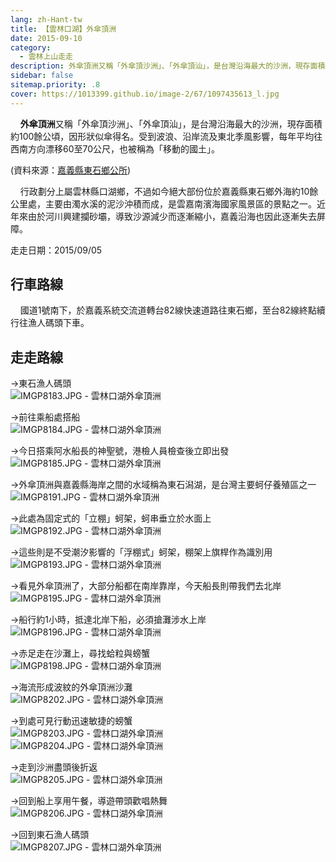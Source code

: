 ```yaml
---
lang: zh-Hant-tw
title: 【雲林口湖】外傘頂洲
date: 2015-09-10
category: 
  - 雲林上山走走
description: 外傘頂洲又稱「外傘頂沙洲」、「外傘頂汕」，是台灣沿海最大的沙洲，現存面積約100餘公頃，因形狀似傘得名。受到波浪、沿岸流及東北季風影響，每年平均往西南方向漂移60至70公尺，也被稱為「移動的國土」。
sidebar: false
sitemap.priority: .8
cover: https://1013399.github.io/image-2/67/1097435613_l.jpg
---
```


    **外傘頂洲**又稱「外傘頂沙洲」、「外傘頂汕」，是台灣沿海最大的沙洲，現存面積約100餘公頃，因形狀似傘得名。受到波浪、沿岸流及東北季風影響，每年平均往西南方向漂移60至70公尺，也被稱為「移動的國土」。

<!-- more -->

(資料來源：[嘉義縣東石鄉公所](http://dongshih.cyhg.gov.tw/gallery/Details.aspx?Parser=16,8,44,,,,,31))  

    行政劃分上屬雲林縣口湖鄉，不過如今絕大部份位於嘉義縣東石鄉外海約10餘公里處，主要由濁水溪的泥沙沖積而成，是雲嘉南濱海國家風景區的景點之一。近年來由於河川興建攔砂壩，導致沙源減少而逐漸縮小，嘉義沿海也因此逐漸失去屏障。

走走日期：2015/09/05

## 行車路線
    國道1號南下，於嘉義系統交流道轉台82線快速道路往東石鄉，至台82線終點續行往漁人碼頭下車。

## 走走路線
→東石漁人碼頭  
![IMGP8183.JPG - 雲林口湖外傘頂洲](https://1013399.github.io/image-2/67/1097437544_l.jpg)

→前往乘船處搭船  
![IMGP8184.JPG - 雲林口湖外傘頂洲](https://1013399.github.io/image-2/67/1097437547_l.jpg)

→今日搭乘阿水船長的神聖號，港檢人員檢查後立即出發  
![IMGP8185.JPG - 雲林口湖外傘頂洲](https://1013399.github.io/image-2/67/1097437453_l.jpg)

→外傘頂洲與嘉義縣海岸之間的水域稱為東石潟湖，是台灣主要蚵仔養殖區之一  
![IMGP8191.JPG - 雲林口湖外傘頂洲](https://1013399.github.io/image-2/67/1097436687_l.jpg)

→此處為固定式的「立棚」蚵架，蚵串垂立於水面上  
![IMGP8192.JPG - 雲林口湖外傘頂洲](https://1013399.github.io/image-2/67/1097436375_l.jpg)

→這些則是不受潮汐影響的「浮棚式」蚵架，棚架上旗桿作為識別用  
![IMGP8193.JPG - 雲林口湖外傘頂洲](https://1013399.github.io/image-2/67/1097435984_l.jpg)

→看見外傘頂洲了，大部分船都在南岸靠岸，今天船長則帶我們去北岸  
![IMGP8195.JPG - 雲林口湖外傘頂洲](https://1013399.github.io/image-2/67/1097435206_l.jpg)

→船行約1小時，抵達北岸下船，必須搶灘涉水上岸  
![IMGP8196.JPG - 雲林口湖外傘頂洲](https://1013399.github.io/image-2/67/1097435208_l.jpg)

→赤足走在沙灘上，尋找蛤粒與螃蟹  
![IMGP8198.JPG - 雲林口湖外傘頂洲](https://1013399.github.io/image-2/67/1097435209_l.jpg)

→海流形成波紋的外傘頂洲沙灘  
![IMGP8202.JPG - 雲林口湖外傘頂洲](https://1013399.github.io/image-2/67/1097436882_l.jpg)

→到處可見行動迅速敏捷的螃蟹  
![IMGP8203.JPG - 雲林口湖外傘頂洲](https://1013399.github.io/image-2/67/1097435122_l.jpg)  
![IMGP8204.JPG - 雲林口湖外傘頂洲](https://1013399.github.io/image-2/67/1097435012_l.jpg)

→走到沙洲盡頭後折返  
![IMGP8205.JPG - 雲林口湖外傘頂洲](https://1013399.github.io/image-2/67/1097434704_l.jpg)

→回到船上享用午餐，導遊帶頭歡唱熱舞  
![IMGP8206.JPG - 雲林口湖外傘頂洲](https://1013399.github.io/image-2/67/1097435613_l.jpg)

→回到東石漁人碼頭  
![IMGP8207.JPG - 雲林口湖外傘頂洲](https://1013399.github.io/image-2/67/1097436785_l.jpg)